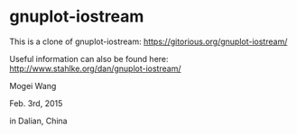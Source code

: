 # gnuplot-iostream

This is a clone of gnuplot-iostream:  https://gitorious.org/gnuplot-iostream/

Useful information can also be found here:  http://www.stahlke.org/dan/gnuplot-iostream/

Mogei Wang

Feb. 3rd, 2015

in Dalian, China
